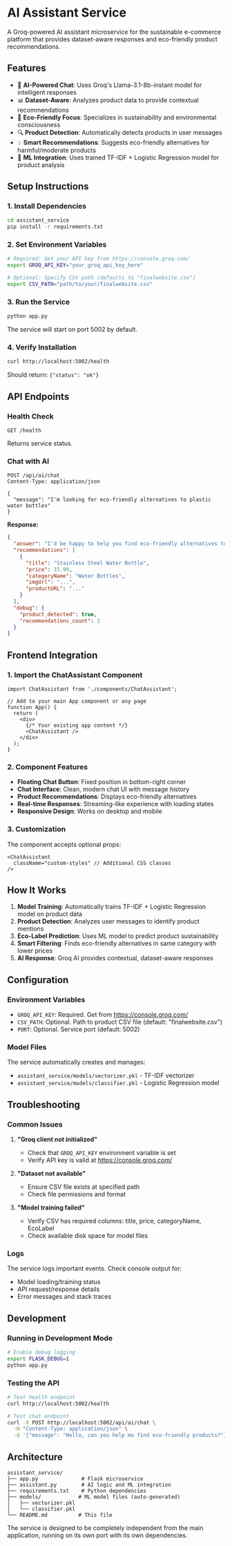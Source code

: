 # AI Assistant Service

A Groq-powered AI assistant microservice for the sustainable e-commerce platform that provides dataset-aware responses and eco-friendly product recommendations.

## Features

- 🤖 **AI-Powered Chat**: Uses Groq's Llama-3.1-8b-instant model for intelligent responses
- 📊 **Dataset-Aware**: Analyzes product data to provide contextual recommendations
- 🌱 **Eco-Friendly Focus**: Specializes in sustainability and environmental consciousness
- 🔍 **Product Detection**: Automatically detects products in user messages
- 💡 **Smart Recommendations**: Suggests eco-friendly alternatives for harmful/moderate products
- 🧠 **ML Integration**: Uses trained TF-IDF + Logistic Regression model for product analysis

## Setup Instructions

### 1. Install Dependencies

```bash
cd assistant_service
pip install -r requirements.txt
```

### 2. Set Environment Variables

```bash
# Required: Get your API key from https://console.groq.com/
export GROQ_API_KEY="your_groq_api_key_here"

# Optional: Specify CSV path (defaults to "finalwebsite.csv")
export CSV_PATH="path/to/your/finalwebsite.csv"
```

### 3. Run the Service

```bash
python app.py
```

The service will start on port 5002 by default.

### 4. Verify Installation

```bash
curl http://localhost:5002/health
```

Should return: `{"status": "ok"}`

## API Endpoints

### Health Check
```
GET /health
```
Returns service status.

### Chat with AI
```
POST /api/ai/chat
Content-Type: application/json

{
  "message": "I'm looking for eco-friendly alternatives to plastic water bottles"
}
```

**Response:**
```json
{
  "answer": "I'd be happy to help you find eco-friendly alternatives to plastic water bottles...",
  "recommendations": [
    {
      "title": "Stainless Steel Water Bottle",
      "price": 15.99,
      "categoryName": "Water Bottles",
      "imgUrl": "...",
      "productURL": "..."
    }
  ],
  "debug": {
    "product_detected": true,
    "recommendations_count": 1
  }
}
```

## Frontend Integration

### 1. Import the ChatAssistant Component

```tsx
import ChatAssistant from './components/ChatAssistant';

// Add to your main App component or any page
function App() {
  return (
    <div>
      {/* Your existing app content */}
      <ChatAssistant />
    </div>
  );
}
```

### 2. Component Features

- **Floating Chat Button**: Fixed position in bottom-right corner
- **Chat Interface**: Clean, modern chat UI with message history
- **Product Recommendations**: Displays eco-friendly alternatives
- **Real-time Responses**: Streaming-like experience with loading states
- **Responsive Design**: Works on desktop and mobile

### 3. Customization

The component accepts optional props:

```tsx
<ChatAssistant 
  className="custom-styles" // Additional CSS classes
/>
```

## How It Works

1. **Model Training**: Automatically trains TF-IDF + Logistic Regression model on product data
2. **Product Detection**: Analyzes user messages to identify product mentions
3. **Eco-Label Prediction**: Uses ML model to predict product sustainability
4. **Smart Filtering**: Finds eco-friendly alternatives in same category with lower prices
5. **AI Response**: Groq AI provides contextual, dataset-aware responses

## Configuration

### Environment Variables

- `GROQ_API_KEY`: Required. Get from https://console.groq.com/
- `CSV_PATH`: Optional. Path to product CSV file (default: "finalwebsite.csv")
- `PORT`: Optional. Service port (default: 5002)

### Model Files

The service automatically creates and manages:
- `assistant_service/models/vectorizer.pkl` - TF-IDF vectorizer
- `assistant_service/models/classifier.pkl` - Logistic Regression model

## Troubleshooting

### Common Issues

1. **"Groq client not initialized"**
   - Check that `GROQ_API_KEY` environment variable is set
   - Verify API key is valid at https://console.groq.com/

2. **"Dataset not available"**
   - Ensure CSV file exists at specified path
   - Check file permissions and format

3. **"Model training failed"**
   - Verify CSV has required columns: title, price, categoryName, EcoLabel
   - Check available disk space for model files

### Logs

The service logs important events. Check console output for:
- Model loading/training status
- API request/response details
- Error messages and stack traces

## Development

### Running in Development Mode

```bash
# Enable debug logging
export FLASK_DEBUG=1
python app.py
```

### Testing the API

```bash
# Test health endpoint
curl http://localhost:5002/health

# Test chat endpoint
curl -X POST http://localhost:5002/api/ai/chat \
  -H "Content-Type: application/json" \
  -d '{"message": "Hello, can you help me find eco-friendly products?"}'
```

## Architecture

```
assistant_service/
├── app.py              # Flask microservice
├── assistant.py        # AI logic and ML integration
├── requirements.txt    # Python dependencies
├── models/            # ML model files (auto-generated)
│   ├── vectorizer.pkl
│   └── classifier.pkl
└── README.md          # This file
```

The service is designed to be completely independent from the main application, running on its own port with its own dependencies.
